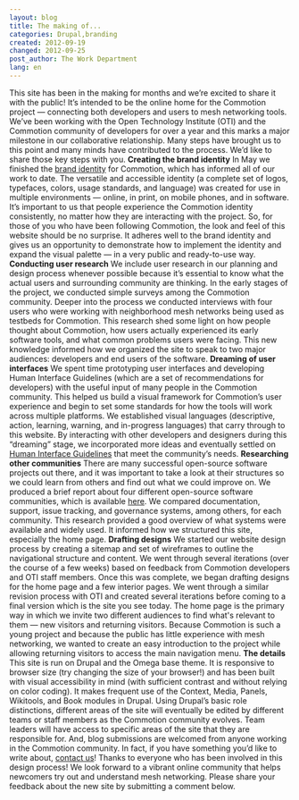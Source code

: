 ```yaml
---
layout: blog
title: The making of...
categories: Drupal,branding
created: 2012-09-19
changed: 2012-09-25
post_author: The Work Department
lang: en
---
```

  This site has been in the making for months and we&rsquo;re excited to share it with the public! It&rsquo;s intended to be the online home for the Commotion project &mdash; connecting both developers and users to mesh networking tools. We&rsquo;ve been working with the Open Technology Institute (OTI) and the Commotion community of developers for over a year and this marks a major milestone in our collaborative relationship. Many steps have brought us to this point and many minds have contributed to the process. We&rsquo;d like to share those key steps with you.
**Creating the brand identity**
In May we finished the <a href="/blog/integrating-design-and-development-shape-commotion’s-brand-identity" target="_blank">brand identity</a> for Commotion, which has informed all of our work to date. The versatile and accessible identity (a complete set of logos, typefaces, colors, usage standards, and language) was created for use in multiple environments &mdash; online, in print, on mobile phones, and in software. It&rsquo;s important to us that people experience the Commotion identity consistently, no matter how they are interacting with the project. So, for those of you who have been following Commotion, the look and feel of this website should be no surprise. It adheres well to the brand identity and gives us an opportunity to demonstrate how to implement the identity and expand the visual palette &mdash; in a very public and ready-to-use way.
**Conducting user research**
We include user research in our planning and design process whenever possible because it&rsquo;s essential to know what the actual users and surrounding community are thinking. In the early stages of the project, we conducted simple surveys among the Commotion community. Deeper into the process we conducted interviews with four users who were working with neighborhood mesh networks being used as testbeds for Commotion. This research shed some light on how people thought about Commotion, how users actually experienced its early software tools, and what common problems users were facing. This new knowledge informed how we organized the site to speak to two major audiences: developers and end users of the software.
**Dreaming of user interfaces**
We spent time prototyping user interfaces and developing Human Interface Guidelines (which are a set of recommendations for developers) with the useful input of many people in the Commotion community. This helped us build a visual framework for Commotion&rsquo;s user experience and begin to set some standards for how the tools will work across multiple platforms. We established visual languages (descriptive, action, learning, warning, and in-progress languages) that carry through to this website. By interacting with other developers and designers during this &ldquo;dreaming&rdquo; stage, we incorporated more ideas and eventually settled on <a href="/docs/hig/introduction" target="_blank">Human Interface Guidelines</a> that meet the community&rsquo;s needs.
**Researching other communities**
There are many successful open-source software projects out there, and it was important to take a look at their structures so we could learn from others and find out what we could improve on. We produced a brief report about four different open-source software communities, which is available <a href="https://code.commotionwireless.net/projects/knowledgebase/wiki/Report_-_Building_successful_online_community_for_open-source_development" target="_blank">here</a>. We compared documentation, support, issue tracking, and governance systems, among others, for each community. This research provided a good overview of what systems were available and widely used. It informed how we structured this site, especially the home page.
**Drafting designs**
We started our website design process by creating a sitemap and set of wireframes to outline the navigational structure and content. We went through several iterations (over the course of a few weeks) based on feedback from Commotion developers and OTI staff members. Once this was complete, we began drafting designs for the home page and a few interior pages. We went through a similar revision process with OTI and created several iterations before coming to a final version which is the site you see today.
The home page is the primary way in which we invite two different audiences to find what&#39;s relevant to them &mdash; new visitors and returning visitors. Because Commotion is such a young project and because the public has little experience with mesh networking, we wanted to create an easy introduction to the project while allowing returning visitors to access the main navigation menu.
**The details**
This site is run on Drupal and the Omega base theme. It is responsive to browser size (try changing the size of your browser!) and has been built with visual accessibility in mind (with sufficient contrast and without relying on color coding). It makes frequent use of the Context, Media, Panels, Wikitools, and Book modules in Drupal. Using Drupal&rsquo;s basic role distinctions, different areas of the site will eventually be edited by different teams or staff members as the Commotion community evolves. Team leaders will have access to specific areas of the site that they are responsible for. And, blog submissions are welcomed from anyone working in the Commotion community. In fact, if you have something you&rsquo;d like to write about, <a href="/contact" target="_blank">contact us</a>!
Thanks to everyone who has been involved in this design process! We look forward to a vibrant online community that helps newcomers try out and understand mesh networking. Please share your feedback about the new site by submitting a comment below.
 
